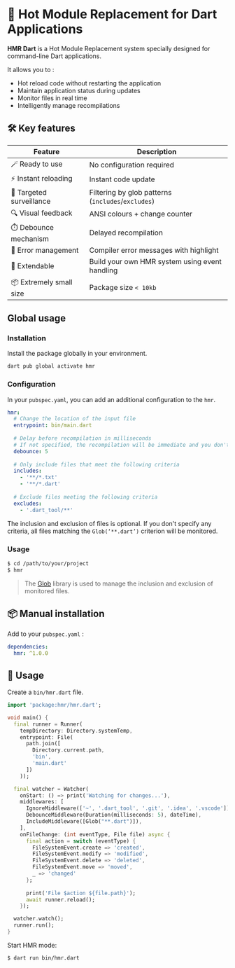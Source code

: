 # 🚀 Hot Module Replacement for Dart Applications

**HMR Dart** is a Hot Module Replacement system specially designed for command-line Dart applications.

It allows you to :
- Hot reload code without restarting the application
- Maintain application status during updates
- Monitor files in real time
- Intelligently manage recompilations

## 🛠 Key features

| Feature                  | Description                                        |
|--------------------------|----------------------------------------------------|
| 🪄 Ready to use          | No configuration required                          |
| ⚡ Instant reloading      | Instant code update                                |
| 🎯 Targeted surveillance | Filtering by glob patterns (`includes`/`excludes`) |
| 🔍 Visual feedback       | ANSI colours + change counter                      |
| ⏱️ Debounce mechanism    | Delayed recompilation                              |
| 🔄 Error management      | Compiler error messages with highlight             |
| 📝 Extendable            | Build your own HMR system using event handling     |
| 📦 Extremely small size  | Package size `< 10kb`                              |


## Global usage

### Installation
Install the package globally in your environment.
```bash
dart pub global activate hmr
```

### Configuration

In your `pubspec.yaml`, you can add an additional configuration to the `hmr`.
```yaml
hmr:
  # Change the location of the input file
  entrypoint: bin/main.dart
  
  # Delay before recompilation in milliseconds
  # If not specified, the recompilation will be immediate and you don't have any debounce
  debounce: 5
  
  # Only include files that meet the following criteria
  includes:
    - '**/*.txt'
    - '**/*.dart'
      
  # Exclude files meeting the following criteria
  excludes:
    - '.dart_tool/**'
```

The inclusion and exclusion of files is optional.
If you don't specify any criteria, all files matching the `Glob(‘**.dart’)` criterion will be monitored.

### Usage

```bash
$ cd /path/to/your/project
$ hmr
```

> The [Glob](https://pub.dev/packages/glob) library is used to manage the inclusion and exclusion of monitored files.

## 📦 Manual installation

Add to your `pubspec.yaml` :
```yaml
dependencies:
  hmr: ^1.0.0
```

## 🚀 Usage

Create a `bin/hmr.dart` file.
```dart
import 'package:hmr/hmr.dart';

void main() {  
  final runner = Runner(
    tempDirectory: Directory.systemTemp,
    entrypoint: File(
      path.join([
        Directory.current.path,
        'bin',
        'main.dart'
      ])
    ));

  final watcher = Watcher(
    onStart: () => print('Watching for changes...'),
    middlewares: [
      IgnoreMiddleware(['~', '.dart_tool', '.git', '.idea', '.vscode']),
      DebounceMiddleware(Duration(milliseconds: 5), dateTime),
      IncludeMiddleware([Glob("**.dart")]),
    ],
    onFileChange: (int eventType, File file) async {
      final action = switch (eventType) {
        FileSystemEvent.create => 'created',
        FileSystemEvent.modify => 'modified',
        FileSystemEvent.delete => 'deleted',
        FileSystemEvent.move => 'moved',
        _ => 'changed'
      };
      
      print('File $action ${file.path}');
      await runner.reload();
    });

  watcher.watch();
  runner.run();
}
```

Start HMR mode:
```bash
$ dart run bin/hmr.dart
```
